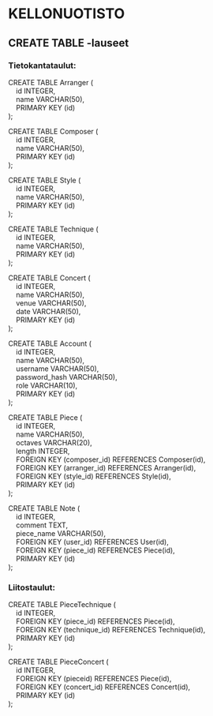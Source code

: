 # KELLONUOTISTO

## CREATE TABLE -lauseet

### Tietokantataulut:

CREATE TABLE Arranger (\
&nbsp;&nbsp;&nbsp;&nbsp;id INTEGER,\
&nbsp;&nbsp;&nbsp;&nbsp;name VARCHAR(50),\
&nbsp;&nbsp;&nbsp;&nbsp;PRIMARY KEY (id)\
);

CREATE TABLE Composer (\
&nbsp;&nbsp;&nbsp;&nbsp;id INTEGER,\
&nbsp;&nbsp;&nbsp;&nbsp;name VARCHAR(50),\
&nbsp;&nbsp;&nbsp;&nbsp;PRIMARY KEY (id)\
);

CREATE TABLE Style (\
&nbsp;&nbsp;&nbsp;&nbsp;id INTEGER,\
&nbsp;&nbsp;&nbsp;&nbsp;name VARCHAR(50),\
&nbsp;&nbsp;&nbsp;&nbsp;PRIMARY KEY (id)\
);

CREATE TABLE Technique (\
&nbsp;&nbsp;&nbsp;&nbsp;id INTEGER,\
&nbsp;&nbsp;&nbsp;&nbsp;name VARCHAR(50),\
&nbsp;&nbsp;&nbsp;&nbsp;PRIMARY KEY (id)\
);

CREATE TABLE Concert (\
&nbsp;&nbsp;&nbsp;&nbsp;id INTEGER,\
&nbsp;&nbsp;&nbsp;&nbsp;name VARCHAR(50),\
&nbsp;&nbsp;&nbsp;&nbsp;venue VARCHAR(50),\
&nbsp;&nbsp;&nbsp;&nbsp;date VARCHAR(50),\
&nbsp;&nbsp;&nbsp;&nbsp;PRIMARY KEY (id)\
);

CREATE TABLE Account (\
&nbsp;&nbsp;&nbsp;&nbsp;id INTEGER,\
&nbsp;&nbsp;&nbsp;&nbsp;name VARCHAR(50),\
&nbsp;&nbsp;&nbsp;&nbsp;username VARCHAR(50),\
&nbsp;&nbsp;&nbsp;&nbsp;password_hash VARCHAR(50),\
&nbsp;&nbsp;&nbsp;&nbsp;role VARCHAR(10),\
&nbsp;&nbsp;&nbsp;&nbsp;PRIMARY KEY (id)\
);

CREATE TABLE Piece (\
&nbsp;&nbsp;&nbsp;&nbsp;id INTEGER,\
&nbsp;&nbsp;&nbsp;&nbsp;name VARCHAR(50),\
&nbsp;&nbsp;&nbsp;&nbsp;octaves VARCHAR(20),\
&nbsp;&nbsp;&nbsp;&nbsp;length INTEGER,\
&nbsp;&nbsp;&nbsp;&nbsp;FOREIGN KEY (composer_id) REFERENCES Composer(id),\
&nbsp;&nbsp;&nbsp;&nbsp;FOREIGN KEY (arranger_id) REFERENCES Arranger(id),\
&nbsp;&nbsp;&nbsp;&nbsp;FOREIGN KEY (style_id) REFERENCES Style(id),\
&nbsp;&nbsp;&nbsp;&nbsp;PRIMARY KEY (id)\
);

CREATE TABLE Note (\
&nbsp;&nbsp;&nbsp;&nbsp;id INTEGER,\
&nbsp;&nbsp;&nbsp;&nbsp;comment TEXT,\
&nbsp;&nbsp;&nbsp;&nbsp;piece_name VARCHAR(50),\
&nbsp;&nbsp;&nbsp;&nbsp;FOREIGN KEY (user_id) REFERENCES User(id),\
&nbsp;&nbsp;&nbsp;&nbsp;FOREIGN KEY (piece_id) REFERENCES Piece(id),\
&nbsp;&nbsp;&nbsp;&nbsp;PRIMARY KEY (id)\
);

### Liitostaulut:

CREATE TABLE PieceTechnique (\
&nbsp;&nbsp;&nbsp;&nbsp;id INTEGER,\
&nbsp;&nbsp;&nbsp;&nbsp;FOREIGN KEY (piece_id) REFERENCES Piece(id),\
&nbsp;&nbsp;&nbsp;&nbsp;FOREIGN KEY (technique_id) REFERENCES Technique(id),\
&nbsp;&nbsp;&nbsp;&nbsp;PRIMARY KEY (id)\
);

CREATE TABLE PieceConcert (\
&nbsp;&nbsp;&nbsp;&nbsp;id INTEGER,\
&nbsp;&nbsp;&nbsp;&nbsp;FOREIGN KEY (pieceid) REFERENCES Piece(id),\
&nbsp;&nbsp;&nbsp;&nbsp;FOREIGN KEY (concert_id) REFERENCES Concert(id),\
&nbsp;&nbsp;&nbsp;&nbsp;PRIMARY KEY (id)\
);
